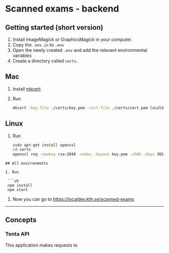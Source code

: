 # Scanned exams - backend

## Getting started (short version)

1. Install ImageMagick or GraphicsMagick in your computer.
1. Copy the `.env.in` to `.env`
1. Open the newly created `.env` and add the relevant environmental variables
1. Create a directory called `certs`.
## Mac
1. Install [mkcert](https://github.com/FiloSottile/mkcert)
1. Run

   ```sh
   mkcert -key-file ./certs/key.pem -cert-file ./certs/cert.pem localdev.kth.se localhost
   ```
## Linux
1. Run

   ```sh
   sudo apt-get install openssl
   cd certs
   openssl req -newkey rsa:2048 -nodes -keyout key.pem -x509 -days 365 -out cert.pem
  ```
## All environments

1. Run

   ```sh
   npm install
   npm start
   ```

1. Now you can go to https://localdev.kth.se/scanned-exams

---

## Concepts

### Tenta API

This application makes requests to
